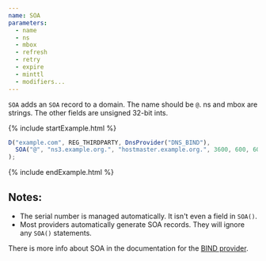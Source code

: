 ```yaml
---
name: SOA
parameters:
  - name
  - ns
  - mbox
  - refresh
  - retry
  - expire
  - minttl
  - modifiers...
---
```


`SOA` adds an `SOA` record to a domain. The name should be `@`.  ns and mbox are strings. The other fields are unsigned 32-bit ints.

{% include startExample.html %}

```js
D("example.com", REG_THIRDPARTY, DnsProvider("DNS_BIND"),
  SOA("@", "ns3.example.org.", "hostmaster.example.org.", 3600, 600, 604800, 1440),
);
```

{% include endExample.html %}

## Notes:

* The serial number is managed automatically.  It isn't even a field in `SOA()`.
* Most providers automatically generate SOA records.  They will ignore any `SOA()` statements.

There is more info about SOA in the documentation for the [BIND provider]({{site.github.url}}/providers/bind).
